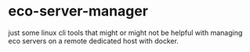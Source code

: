 # eco-server-manager
just some linux cli tools that might or might not be helpful with managing eco servers on a remote dedicated host with docker.
